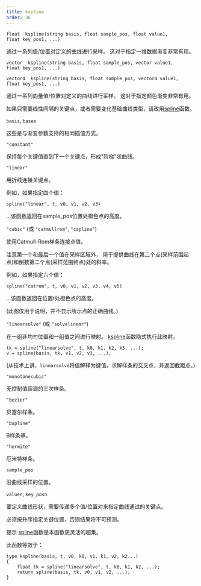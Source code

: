 ```yaml
---
title: kspline
order: 36
---
```

`float  kspline(string basis, float sample_pos, float value1, float key_pos1, ...)`

通过一系列值/位置对定义的曲线进行采样。
这对于指定一维数据渐变非常有用。

`vector  kspline(string basis, float sample_pos, vector value1, float key_pos1, ...)`

`vector4  kspline(string basis, float sample_pos, vector4 value1, float key_pos1, ...)`

通过一系列向量值/位置对定义的曲线进行采样。
这对于指定颜色渐变非常有用。

如果只需要线性间隔的关键点，或者需要变化基础曲线类型，请改用[spline](spline.html "沿折线或样条曲线采样值。")函数。

`basis`, `bases`

这些是与渐变参数支持的相同插值方式。

`"constant"`

保持每个关键值直到下一个关键点，形成"阶梯"状曲线。

`"linear"`

用折线连接关键点。

例如，如果指定四个值：

```vex
spline("linear", t, v0, v1, v2, v3)

```

...该函数返回在sample_pos位置处橙色点的高度。

`"cubic"` (或 `"catmullrom"`, `"cspline"`)

使用Catmull-Rom样条连接点值。

注意第一个和最后一个值在采样区域外，
用于提供曲线在第二个点(采样范围起点)和倒数第二个点(采样范围终点)处的斜率。

例如，如果指定六个值：

```vex
spline("catrom", t, v0, v1, v2, v3, v4, v5)

```

...该函数返回在位置t处橙色点的高度。

(此图仅用于说明，并不显示所示点的正确曲线。)

`"linearsolve"` (或 `"solvelinear"`)

在一组非均匀位置和一组值之间进行映射。
[kspline](kspline.html "返回由基础曲线和键/位置对定义的曲线上的插值。")函数隐式执行此映射。

```vex
tk = spline("linearsolve", t, k0, k1, k2, k3, ...);
v = spline(basis, tk, v1, v2, v3, ...);

```

(从技术上讲，`linearsolve`将值解释为键值，求解样条的交叉点，并返回截距点。)

`"monotonecubic"`

无控制值超调的三次样条。

`"bezier"`

贝塞尔样条。

`"bspline"`

B样条基。

`"hermite"`

厄米特样条。

`sample_pos`

沿曲线采样的位置。

`valuen`, `key_posn`

要定义曲线形状，需要传递多个值/位置对来指定曲线通过的关键点。

必须按升序指定关键位置，否则结果将不可预测。

提示
[spline](spline.html "沿折线或样条曲线采样值。")函数是本函数更灵活的超集。

此函数等效于：

```vex
type kspline(basis, t, v0, k0, v1, k1, v2, k2...)
{
    float tk = spline("linearsolve", t, k0, k1, k2, ...);
    return spline(basis, tk, v0, v1, v2, ...);
}

```
